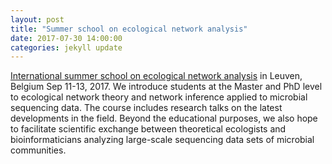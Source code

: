 ```yaml
---
layout: post
title: "Summer school on ecological network analysis"
date: 2017-07-30 14:00:00
categories: jekyll update
---
```


[International summer school on ecological network analysis](http://psbweb05.psb.ugent.be/conet/econetschool/index.php) in Leuven, Belgium Sep 11-13, 2017. We introduce students at the Master and PhD level to ecological network theory and network inference applied to microbial sequencing data. The course includes research talks on the latest developments in the field. Beyond the educational purposes, we also hope to facilitate scientific exchange between theoretical ecologists and bioinformaticians analyzing large-scale sequencing data sets of microbial communities.








